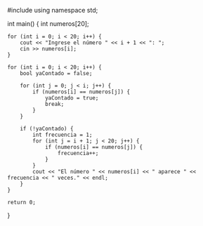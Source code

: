 #include <iostream>
using namespace std;

int main() {
    int numeros[20];

    for (int i = 0; i < 20; i++) {
        cout << "Ingrese el número " << i + 1 << ": ";
        cin >> numeros[i];
    }

    for (int i = 0; i < 20; i++) {
        bool yaContado = false;

        for (int j = 0; j < i; j++) {
            if (numeros[i] == numeros[j]) {
                yaContado = true;
                break;
            }
        }

        if (!yaContado) {
            int frecuencia = 1;
            for (int j = i + 1; j < 20; j++) {
                if (numeros[i] == numeros[j]) {
                    frecuencia++;
                }
            }
            cout << "El número " << numeros[i] << " aparece " << frecuencia << " veces." << endl;
        }
    }

    return 0;
}
